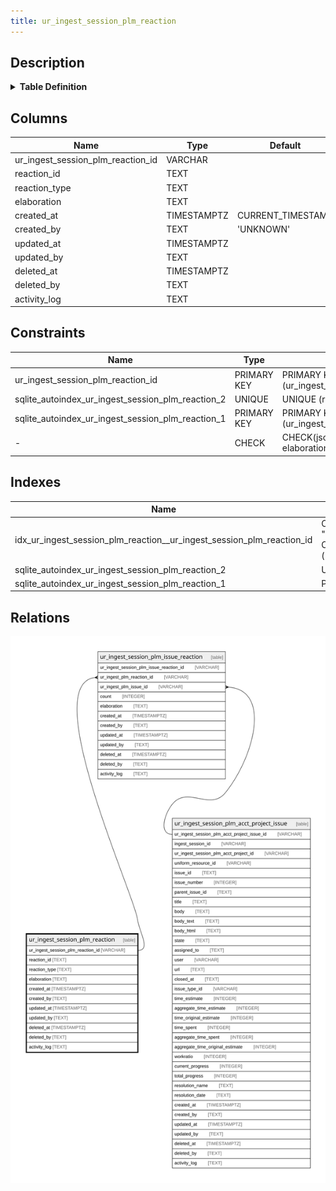 ```yaml
---
title: ur_ingest_session_plm_reaction
---
```


## Description

<details>
<summary><strong>Table Definition</strong></summary>

```sql
CREATE TABLE "ur_ingest_session_plm_reaction" (
    "ur_ingest_session_plm_reaction_id" VARCHAR PRIMARY KEY NOT NULL,
    "reaction_id" TEXT NOT NULL,
    "reaction_type" TEXT NOT NULL,
    "elaboration" TEXT CHECK(json_valid(elaboration) OR elaboration IS NULL),
    "created_at" TIMESTAMPTZ DEFAULT CURRENT_TIMESTAMP,
    "created_by" TEXT DEFAULT 'UNKNOWN',
    "updated_at" TIMESTAMPTZ,
    "updated_by" TEXT,
    "deleted_at" TIMESTAMPTZ,
    "deleted_by" TEXT,
    "activity_log" TEXT,
    UNIQUE("reaction_type")
)
```

</details>

## Columns

| Name                              | Type        | Default           | Nullable | Children                                                                                                                  | Comment                                                 |
| --------------------------------- | ----------- | ----------------- | -------- | ------------------------------------------------------------------------------------------------------------------------- | ------------------------------------------------------- |
| ur_ingest_session_plm_reaction_id | VARCHAR     |                   | false    | [ur_ingest_session_plm_issue_reaction](/docs/standard-library/rssd-schema/ur_ingest_session_plm_issue_reaction) | {"isSqlDomainZodDescrMeta":true,"isVarChar":true}       |
| reaction_id                       | TEXT        |                   | false    |                                                                                                                           |                                                         |
| reaction_type                     | TEXT        |                   | false    |                                                                                                                           |                                                         |
| elaboration                       | TEXT        |                   | true     |                                                                                                                           | {"isSqlDomainZodDescrMeta":true,"isJsonText":true}      |
| created_at                        | TIMESTAMPTZ | CURRENT_TIMESTAMP | true     |                                                                                                                           |                                                         |
| created_by                        | TEXT        | 'UNKNOWN'         | true     |                                                                                                                           |                                                         |
| updated_at                        | TIMESTAMPTZ |                   | true     |                                                                                                                           |                                                         |
| updated_by                        | TEXT        |                   | true     |                                                                                                                           |                                                         |
| deleted_at                        | TIMESTAMPTZ |                   | true     |                                                                                                                           |                                                         |
| deleted_by                        | TEXT        |                   | true     |                                                                                                                           |                                                         |
| activity_log                      | TEXT        |                   | true     |                                                                                                                           | {"isSqlDomainZodDescrMeta":true,"isJsonSqlDomain":true} |

## Constraints

| Name                                              | Type        | Definition                                            |
| ------------------------------------------------- | ----------- | ----------------------------------------------------- |
| ur_ingest_session_plm_reaction_id                 | PRIMARY KEY | PRIMARY KEY (ur_ingest_session_plm_reaction_id)       |
| sqlite_autoindex_ur_ingest_session_plm_reaction_2 | UNIQUE      | UNIQUE (reaction_type)                                |
| sqlite_autoindex_ur_ingest_session_plm_reaction_1 | PRIMARY KEY | PRIMARY KEY (ur_ingest_session_plm_reaction_id)       |
| -                                                 | CHECK       | CHECK(json_valid(elaboration) OR elaboration IS NULL) |

## Indexes

| Name                                                                  | Definition                                                                                                                                                    |
| --------------------------------------------------------------------- | ------------------------------------------------------------------------------------------------------------------------------------------------------------- |
| idx_ur_ingest_session_plm_reaction__ur_ingest_session_plm_reaction_id | CREATE INDEX "idx_ur_ingest_session_plm_reaction__ur_ingest_session_plm_reaction_id" ON "ur_ingest_session_plm_reaction"("ur_ingest_session_plm_reaction_id") |
| sqlite_autoindex_ur_ingest_session_plm_reaction_2                     | UNIQUE (reaction_type)                                                                                                                                        |
| sqlite_autoindex_ur_ingest_session_plm_reaction_1                     | PRIMARY KEY (ur_ingest_session_plm_reaction_id)                                                                                                               |

## Relations

![er](../../../../../assets/images/content/docs/standard-library/rssd-schema/ur_ingest_session_plm_reaction.svg)
